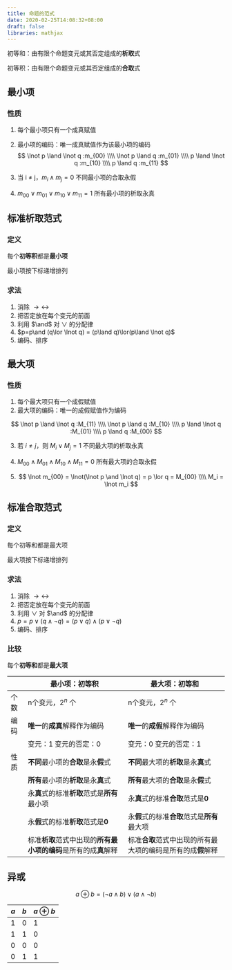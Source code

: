 ```yaml
---
title: 命题的范式
date: 2020-02-25T14:08:32+08:00
draft: false
libraries: mathjax
---
```




初等和：由有限个命题变元或其否定组成的**析取**式

初等积：由有限个命题变元或其否定组成的**合取**式



## 最小项

### 性质

1. 每个最小项只有一个成真赋值

2. 最小项的编码：唯一成真赋值作为该最小项的编码
   $$
   \lnot p \land \lnot q :m_{00} \\\\
   \lnot p \land q :m_{01} \\\\
   p \land \lnot q :m_{10} \\\\
   p \land q :m_{11}
   $$
   
3. 当 i ≠ j，$m_i \land m_j =0$ 不同最小项的合取永假

4. $m_{00} \lor m_{01} \lor m_{10} \lor m_{11} = 1$ 所有最小项的析取永真

## 标准析取范式

### 定义

每个**初等积**都是**最小项**

最小项按下标递增排列

### 求法

1. 消除 $\to \leftrightarrow$
2. 把否定放在每个变元的前面
3. 利用 $\and$ 对 $\lor$ 的分配律
4. $p=p\and (q\lor \lnot q) = (p\land q)\lor(p\land \lnot q)$
5. 编码、排序



## 最大项

### 性质

1. 每个最大项只有一个成假赋值
2. 最大项的编码：唯一的成假赋值作为编码

$$
\lnot p \land \lnot q :M_{11} \\\\
\lnot p \land q :M_{10} \\\\
p \land \lnot q :M_{01} \\\\
p \land q :M_{00}
$$

3. 若 $i\neq j$，则 $M_i \lor M_j = 1$ 不同最大项的析取永真

4. $M_{00} \land M_{01} \land M_{10} \land M_{11} = 0$ 所有最大项的合取永假

5. $$
   \lnot m_{00} = \lnot(\lnot p \and \lnot q) = p \lor q = M_{00} \\\\
   M_i = \lnot m_i
   $$

   

## 标准合取范式

### 定义

每个初等和都是最大项

最大项按下标递增排列

### 求法

1. 消除 $\to \leftrightarrow$
2. 把否定放在每个变元的前面
3. 利用 $\lor$  对 $\and$ 的分配律
4. $p=p\lor (q\land \lnot q) = (p\lor q)\land(p\lor \lnot q)$
5. 编码、排序



### 比较

每个**初等和**都是**最大项**

|      | 最小项：初等积                                               | 最大项：初等和                                               |
| ---- | ------------------------------------------------------------ | ------------------------------------------------------------ |
| 个数 | n个变元，$2^n$ 个                                            | n个变元，$2^n$ 个                                            |
| 编码 | **唯一**的**成真**解释作为编码                               | **唯一**的**成假**解释作为编码                               |
|      | 变元：1 变元的否定：0                                        | 变元：0 变元的否定：1                                        |
| 性质 | **不同**最小项的**合取**是永**假**式                         | **不同**最大项的**析取**是永**真**式                         |
|      | **所有**最小项的**析取**是永**真**式                         | **所有**最大项的**合取**是永**假**式                         |
|      | 永**真**式的标准**析取**范式是**所有**最小项                 | 永**真**式的标准**合取**范式是**0**                          |
|      | 永**假**式的标准**析取**范式是**0**                          | 永**假**式的标准**合取**范式是**所有**最大项                 |
|      | 标准**析取**范式中出现的**所有最小项的编码**是所有的成**真**解释 | 标准**合取**范式中出现的所有最大项的编码是所有的成**假**解释 |





## 异或

$$
a \oplus b = (\lnot a \land b)\lor(a\land \lnot b)
$$

| $a$  | $b$  | $a\oplus b$ |
| ---- | ---- | ----------- |
| 1    | 0    | 1           |
| 1    | 1    | 0           |
| 0    | 0    | 0           |
| 0    | 1    | 1           |

